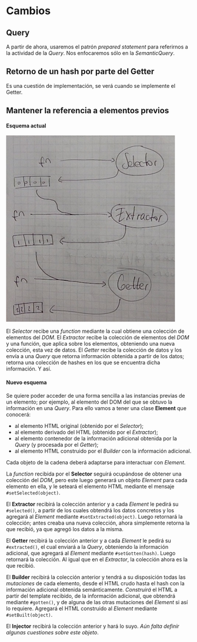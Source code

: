 # Cambios

## Query

A partir de ahora, usaremos el patrón *prepared statement* para referirnos a la actividad de la *Query*. Nos enfocaremos sólo en la *SemanticQuery*.

## Retorno de un hash por parte del Getter

Es una cuestión de implementación, se verá cuando se implemente el Getter.

## Mantener la referencia a elementos previos

#### Esquema actual

![](./maintain_reference.jpg)

El *Selector* recibe una *function* mediante la cual obtiene una colección de elementos del *DOM*. El *Extractor* recibe la colección de elementos del *DOM* y una función, que aplica sobre los elementos, obteniendo una nueva colección, esta vez de datos. El *Getter* recibe la colección de datos y los envía a una *Query* que retorna información obtenida a partir de los datos; retorna una colección de hashes en los que se encuentra dicha información. Y así.

#### Nuevo esquema

Se quiere poder acceder de una forma sencilla a las instancias previas de un elemento; por ejemplo, al elemento del DOM del que se obtuvo la información en una *Query*. Para ello vamos a tener una clase **Element** que conocerá:

* al elemento HTML original (obtenido por el *Selector*);
* al elemento derivado del HTML (obtenido por el *Extractor*);
* al elemento contenedor de la información adicional obtenida por la *Query* (y procesada por el *Getter*);
* al elemento HTML construido por el *Builder* con la información adicional.

Cada objeto de la cadena deberá adaptarse para interactuar con *Element*.

La *function* recibida por el **Selector** seguirá ocupándose de obtener una colección del *DOM*, pero este luego generará un objeto *Element* para cada elemento en ella, y le seteará el elemento HTML mediante el mensaje `#setSelected(object)`.

El **Extractor** recibirá la colección anterior y a cada *Element* le pedirá su `#selected()`, a partir de los cuales obtendrá los datos concretos y los agregará al *Element* mediante `#setExtracted(object)`. Luego retornará la colección; antes creaba una nueva colección, ahora simplemente retorna la que recibió, ya que agregó los datos a la misma.

El **Getter** recibirá la colección anterior y a cada *Element* le pedirá su `#extracted()`, el cual enviará a la *Query*, obteniendo la información adicional, que agregará al *Element* mediante `#setGotten(hash)`. Luego retornará la colección. Al igual que en el *Extractor*, la colección ahora es la que recibió.

El **Builder** recibirá la colección anterior y tendrá a su disposición todas las *mutaciones* de cada elemento, desde el HTML crudo hasta el hash con la información adicional obtenida semánticamente. *Construirá* el HTML a partir del template recibido, de la información adicional, que obtendrá mediante `#gotten()`, y de alguna de las otras mutaciones del *Element* si así lo requiere. Agregará el HTML construido al *Element* mediante `#setBuilt(object)`.

El **Injector** recibirá la colección anterior y hará lo suyo. *Aún falta definir algunas cuestiones sobre este objeto*.